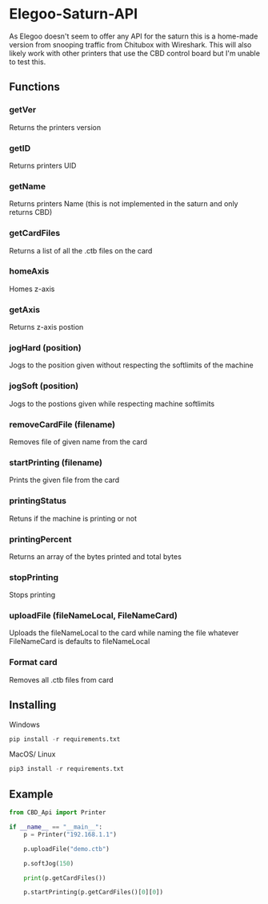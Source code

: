 # Elegoo-Saturn-API
As Elegoo doesn't seem to offer any API for the saturn this is a home-made version from snooping traffic from Chitubox with Wireshark. This will also likely work with other printers that use the CBD control board but I'm unable to test this.

## Functions
### getVer
Returns the printers version
### getID
Returns printers UID
### getName 
Returns printers Name (this is not implemented in the saturn and only returns CBD)
### getCardFiles
Returns a list of all the .ctb files on the card
### homeAxis
Homes z-axis
### getAxis
Returns z-axis postion
### jogHard (position)
Jogs to the position given without respecting the softlimits of the machine
### jogSoft (position)
Jogs to the postions given while respecting machine softlimits
### removeCardFile (filename)
Removes file of given name from the card
### startPrinting (filename)
Prints the given file from the card
### printingStatus
Retuns if the machine is printing or not
### printingPercent 
Returns an array of the bytes printed and total bytes
### stopPrinting
Stops printing
### uploadFile (fileNameLocal, FileNameCard)
Uploads the fileNameLocal to the card while naming the file whatever FileNameCard is defaults to fileNameLocal
### Format card
Removes all .ctb files from card

## Installing
Windows
```python
pip install -r requirements.txt
```
MacOS/ Linux
```python
pip3 install -r requirements.txt
```

## Example
```python
from CBD_Api import Printer

if __name__ == "__main__":
    p = Printer("192.168.1.1")

    p.uploadFile("demo.ctb")

    p.softJog(150)

    print(p.getCardFiles())

    p.startPrinting(p.getCardFiles()[0][0])
```
